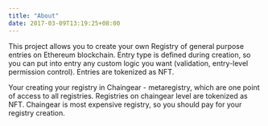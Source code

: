 ```yaml
---
title: "About"
date: 2017-03-09T13:19:25+08:00
---
```


This project allows you to create your own Registry of general purpose entries on Ethereum blockchain. Entry type is defined during creation, so you can put into entry any custom logic you want (validation, entry-level permission control). Entries are tokenized as NFT.

Your creating your registry in Chaingear - metaregistry, which are one point of access to all registries. Registries on chaingear level are tokenized as NFT. Chaingear is most expensive registry, so you should pay for your registry creation.
